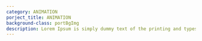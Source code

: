 ```yaml
---
category: ANIMATION
porject_title: ANIMATION
background-class: portBgImg
description: Lorem Ipsum is simply dummy text of the printing and typesetting industry. Lorem Ipsum is simply dummy text of the...
---
```

